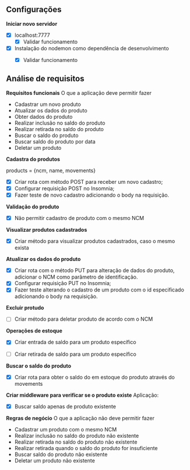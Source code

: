 ## Configurações

**Iniciar novo servidor**

- [x] localhost:7777
    - [x] Validar funcionamento
- [x] Instalação do nodemon como dependência de desenvolvimento
    - [x] Validar funcionamento


## Análise de requisitos

**Requisitos funcionais**
O que a aplicação deve permitir fazer

- Cadastrar um novo produto
- Atualizar os dados do produto
- Obter dados do produto
- Realizar inclusão no saldo do produto
- Realizar retirada no saldo do produto
- Buscar o saldo do produto
- Buscar saldo do produto por data
- Deletar um produto

**Cadastra do produtos**

products = {ncm, name, movements}

- [x] Criar rota com método POST para receber um novo cadastro;
- [x] Configurar requisição POST no Insomnia;
- [x] Fazer teste de novo cadastro adicionando o body na requisição.

**Validação do produto**

- [x] Não permitir cadastro de produto com o mesmo NCM

**Visualizar produtos cadastrados**

- [x] Criar método para visualizar produtos cadastrados, caso o mesmo exista

**Atualizar os dados do produto**

- [x] Criar rota com o método PUT para alteração de dados do produto, adicionar o NCM como parâmetro de identificação.
- [x] Configurar requisição PUT no Insomnia;
- [x] Fazer teste alterando o cadastro de um produto com o id especificado adicionando o body na requisição.

**Excluir protudo**

- [ ] Criar método para deletar produto de acordo com o NCM

**Operações de estoque**

- [x] Criar entrada de saldo para um produto específico
- [ ] Criar retirada de saldo para um produto específico


**Buscar o saldo do produto**

- [x] Criar rota para obter o saldo do em estoque do produto através do movements

**Criar middleware para verificar se o produto existe**
Aplicação:

- [x] Buscar saldo apenas de produto existente


**Regras de negócio**
O que a aplicação não deve permitir fazer

- Cadastrar um produto com o mesmo NCM
- Realizar inclusão no saldo do produto não existente
- Realizar retirada no saldo do produto não existente
- Realizar retirada quando o saldo do produto for insuficiente
- Buscar saldo do produto não existente
- Deletar um produto não existente

